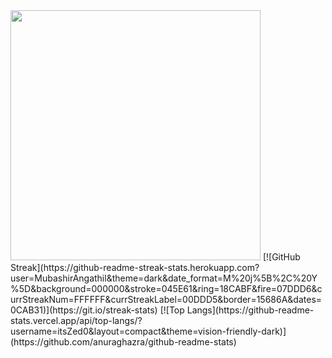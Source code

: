 <img src="https://github-readme-stats.vercel.app/api?username=MubashirAngathil&show_icons=true&theme=ADD_THEME_HERE" width="400">
[![GitHub Streak](https://github-readme-streak-stats.herokuapp.com?user=MubashirAngathil&theme=dark&date_format=M%20j%5B%2C%20Y%5D&background=000000&stroke=045E61&ring=18CABF&fire=07DDD6&currStreakNum=FFFFFF&currStreakLabel=00DDD5&border=15686A&dates=0CAB31)](https://git.io/streak-stats)
[![Top Langs](https://github-readme-stats.vercel.app/api/top-langs/?username=itsZed0&layout=compact&theme=vision-friendly-dark)](https://github.com/anuraghazra/github-readme-stats)
